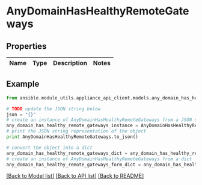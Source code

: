 # AnyDomainHasHealthyRemoteGateways


## Properties

Name | Type | Description | Notes
------------ | ------------- | ------------- | -------------

## Example

```python
from ansible.module_utils.appliance_api_client.models.any_domain_has_healthy_remote_gateways import AnyDomainHasHealthyRemoteGateways

# TODO update the JSON string below
json = "{}"
# create an instance of AnyDomainHasHealthyRemoteGateways from a JSON string
any_domain_has_healthy_remote_gateways_instance = AnyDomainHasHealthyRemoteGateways.from_json(json)
# print the JSON string representation of the object
print AnyDomainHasHealthyRemoteGateways.to_json()

# convert the object into a dict
any_domain_has_healthy_remote_gateways_dict = any_domain_has_healthy_remote_gateways_instance.to_dict()
# create an instance of AnyDomainHasHealthyRemoteGateways from a dict
any_domain_has_healthy_remote_gateways_form_dict = any_domain_has_healthy_remote_gateways.from_dict(any_domain_has_healthy_remote_gateways_dict)
```
[[Back to Model list]](../README.md#documentation-for-models) [[Back to API list]](../README.md#documentation-for-api-endpoints) [[Back to README]](../README.md)


